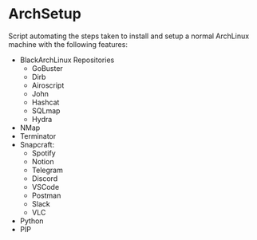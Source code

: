 # ArchSetup

Script automating the steps taken to install and setup a normal ArchLinux machine with the following features:
- BlackArchLinux Repositories
    - GoBuster
    - Dirb
    - Airoscript
    - John 
    - Hashcat 
    - SQLmap 
    - Hydra
- NMap
- Terminator
- Snapcraft:
    - Spotify
    - Notion
    - Telegram
    - Discord
    - VSCode
    - Postman
    - Slack
    - VLC
- Python
- PIP